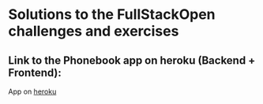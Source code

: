 # Solutions to the FullStackOpen challenges and exercises

## Link to the Phonebook app on heroku (Backend + Frontend):

App on [heroku](https://obscure-fortress-36912.herokuapp.com/)